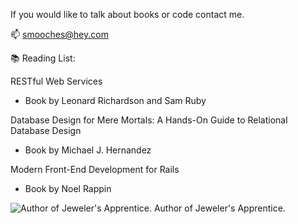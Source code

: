 

If you would like to talk about books or code contact me. 

📫 smooches@hey.com

📚 Reading List: 

RESTful Web Services
- Book by Leonard Richardson and Sam Ruby

Database Design for Mere Mortals: A Hands-On Guide to Relational Database Design
- Book by Michael J. Hernandez

Modern Front-End Development for Rails
- Book by Noel Rappin



![Author of Jeweler's Apprentice.](https://cdn-icons-png.flaticon.com/512/919/919842.png)
Author of Jeweler's Apprentice.
